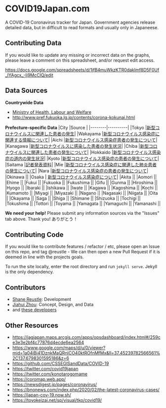 # COVID19Japan.com

A COVID-19 Coronavirus tracker for Japan. Government agencies release detailed data, but in difficult to read formats and usually only in Japaneese.



## Contributing Data

If you would like to update any missing or incorrect data on the graphs, please leave a comment on this spreadsheet, and/or request edit access.

https://docs.google.com/spreadsheets/d/1jfB4muWkzKTR0daklmf8D5F0Uf_IYAgcx_-Ij9McClQ/edit



## Data Sources

**Countrywide Data**
- [Ministry of Health, Labour and Welfare](https://www.mhlw.go.jp/stf/houdou/houdou_list_202002.html)
- http://www.pref.fukuoka.lg.jp/contents/corona-kokunai.html

**Prefecture-specific Data**
|City    |Source    |
|--------|----------|
|Tokyo    |[新型コロナウイルスに関連した患者の発生](https://www.metro.tokyo.lg.jp/tosei/hodohappyo/press/2020/02/index.html)|
|Wakayama    |[新型コロナウイルス感染症に関連する情報について](https://www.pref.wakayama.lg.jp/prefg/000200/covid19.html)|
|Aichi    |[新型コロナウイルス感染症患者の発生について](https://www.pref.aichi.jp/kenkotaisaku/)|
|Kanagawa    |[新型コロナウイルスに感染した患者の発生状況](https://www.pref.kanagawa.jp/docs/ga4/bukanshi/occurrence.html)|
|Chiba    |[新型コロナウイルスに関連した患者の発生について](https://www.pref.chiba.lg.jp/shippei/kansenshou/keihatu-index.html#an1)|
|Hokkaido    |[新型コロナウイルス感染症の道内の発生状況](http://www.pref.hokkaido.lg.jp/hf/kth/kak/hasseijoukyou.htm)|
|Kyoto    |[新型コロナウイルス感染症の患者の発生について](https://www.city.kyoto.lg.jp/publicity/0-Curr.html)|
|Saitama    |[記者発表資料](https://www.pref.saitama.lg.jp/a0701/shingatacoronavirus.html)|
|Mie    |[新型コロナウイルス感染症に関連した肺炎患者の発生について](https://www.pref.mie.lg.jp/YAKUMUS/HP/m0068000066.htm)|
|Nara    |[新型コロナウイルス感染症の患者の発生について](http://www.pref.nara.jp/1652.htm#moduleid17426)|
|Okinawa    ||
|Osaka    | [新型コロナウイルス感染症について](http://www.pref.osaka.lg.jp/iryo/osakakansensho/corona.html)|
|Akita    ||
|Aomori    ||
|Ehime    ||
|Fukui    ||
|Fukuoka    ||
|Fukushima    ||
|Gifu    ||
|Gunma    ||
|Hiroshima    ||
|Hyogo    ||
|Ibaraki    ||
|Ishikawa    ||
|Iwate    ||
|Kagawa    ||
|Kagoshima    ||
|Kochi    ||
|Kumamoto    ||
|Miyagi    ||
|Miyazaki    ||
|Nagano    ||
|Nagasaki    ||
|Niigata    ||
|Oita    ||
|Okayama    ||
|Saga    ||
|Shiga    ||
|Shimane    ||
|Shizuoka    ||
|Tochigi    ||
|Tokushima    ||
|Tottori    ||
|Toyama    ||
|Yamagata    ||
|Yamaguchi    ||
|Yamanashi    ||

**We need your help!** Please submit any information sources via the "Issues" tab above. Thank you! ありがとう！



## Contributing Code

If you would like to contribute features / refactor / etc, please open an Issue on this repo, and tag @reustle - We can then open a new Pull Request if it is deemed in line with the projects goals.

To run the site locally, enter the root directory and run `jekyll serve`. Jekyll is the only dependency.



## Contributors

- [Shane Reustle](https://reustle.org): Development
- [Jiahui Zhou](https://jiahuizhou.design/): Concept, Design, and Data
- and [these developers](https://github.com/reustle/covid19japan/graphs/contributors)



## Other Resources
- https://jagjapan.maps.arcgis.com/apps/opsdashboard/index.html#/259ce3e3e2bf4c77876d4ecde6ea2564
- https://www.google.com/maps/d/u/0/viewer?mid=1a04iBi41DznkMaQRnICO40ktROfnMfMx&ll=37.45239782566561%2C137.6798301595186&z=6
- https://github.com/CSSEGISandData/COVID-19
- https://twitter.com/covid19japan
- https://twitter.com/konotarogomame
- https://coromap.web.app/
- https://newsdigest.jp/pages/coronavirus/
- https://bnonews.com/index.php/2020/02/the-latest-coronavirus-cases/
- https://japan-cov-19.now.sh/
- https://toyokeizai.net/sp/visual/tko/covid19/
